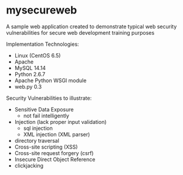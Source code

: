 mysecureweb
===========

A sample web application created to demonstrate typical web security vulnerabilities for secure web development training purposes

Implementation Technologies:
- Linux (CentOS 6.5)
- Apache
- MySQL 14.14
- Python 2.6.7
- Apache Python WSGI module
- web.py 0.3

Security Vulnerabilities to illustrate:
- Sensitive Data Exposure 
  - not fail intelligently
- Injection (lack proper input validation)
  - sql injection
  - XML injection (XML parser)
- directory traversal
- Cross-site scripting (XSS)
- Cross-site request forgery (csrf)
- Insecure Direct Object Reference
- clickjacking
